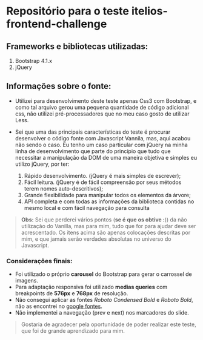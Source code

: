 # Repositório para o teste itelios-frontend-challenge
 
## Frameworks e bibliotecas utilizadas:
  1. Bootstrap 4.1.x
  2. jQuery

## Informações sobre o fonte:
 * Utilizei para desenvolvimento deste teste apenas Css3 com Bootstrap, e como tal arquivo gerou uma pequena quantidade de código adicional css, não utilizei pré-processadores que no meu caso gosto de utilizar Less.
 
 * Sei que uma das principais características do teste é procurar desenvolver o código fonte com Javascript Vannila, mas, aqui acabou não sendo o caso. Eu tenho um caso particular com jQuery na minha linha de desenvolvimento que parte do princípio que tudo que necessitar a manipulação da DOM de uma maneira objetiva e simples eu utilizo jQuery, por ter:
    1. Rápido desenvolvimento. (jQuery é mais simples de escrever);
    2. Fácil leitura. (jQuery é de fácil compreensão por seus métodos terem nomes auto-descritivos);
    3. Grande flexibilidade para manipular todos os elementos da árvore;
    4. API completa e com todas as informações da biblioteca contidas no mesmo local e com fácil navegação para consulta
    
> **Obs:** Sei que perderei vários pontos (**se é que os obtive :**)) da não utilização do Vanilla, mas para mim, tudo que for para ajudar deve ser acrescentado. Os itens acima são apenas colocações descritas por mim, e que jamais serão verdades absolutas no universo do Javascript. 

### Considerações finais:
  * Foi utilizado o próprio **carousel** do Bootstrap para gerar o carrossel de imagens.
  * Para adaptação responsiva foi utilizado **medias queries** com breakpoints de **576px** e **768px** de resolução.
  * Não consegui aplicar as fontes *Roboto Condensed Bold* e *Roboto Bold*, não as encontrei no [google fontes](https://fonts.google.com/).
  * Não implementei a navegação (prev e next) nos marcadores do slide. 
  
> Gostaria de agradecer pela oportunidade de poder realizar este teste, que foi de grande aprendizado para mim.
